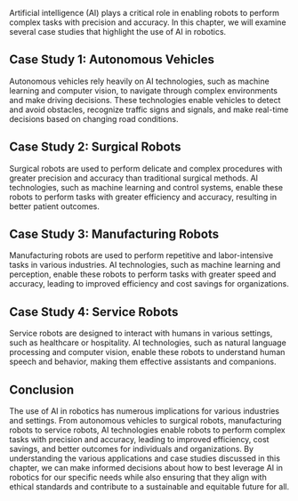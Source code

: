 
Artificial intelligence (AI) plays a critical role in enabling robots to perform complex tasks with precision and accuracy. In this chapter, we will examine several case studies that highlight the use of AI in robotics.

Case Study 1: Autonomous Vehicles
---------------------------------

Autonomous vehicles rely heavily on AI technologies, such as machine learning and computer vision, to navigate through complex environments and make driving decisions. These technologies enable vehicles to detect and avoid obstacles, recognize traffic signs and signals, and make real-time decisions based on changing road conditions.

Case Study 2: Surgical Robots
-----------------------------

Surgical robots are used to perform delicate and complex procedures with greater precision and accuracy than traditional surgical methods. AI technologies, such as machine learning and control systems, enable these robots to perform tasks with greater efficiency and accuracy, resulting in better patient outcomes.

Case Study 3: Manufacturing Robots
----------------------------------

Manufacturing robots are used to perform repetitive and labor-intensive tasks in various industries. AI technologies, such as machine learning and perception, enable these robots to perform tasks with greater speed and accuracy, leading to improved efficiency and cost savings for organizations.

Case Study 4: Service Robots
----------------------------

Service robots are designed to interact with humans in various settings, such as healthcare or hospitality. AI technologies, such as natural language processing and computer vision, enable these robots to understand human speech and behavior, making them effective assistants and companions.

Conclusion
----------

The use of AI in robotics has numerous implications for various industries and settings. From autonomous vehicles to surgical robots, manufacturing robots to service robots, AI technologies enable robots to perform complex tasks with precision and accuracy, leading to improved efficiency, cost savings, and better outcomes for individuals and organizations. By understanding the various applications and case studies discussed in this chapter, we can make informed decisions about how to best leverage AI in robotics for our specific needs while also ensuring that they align with ethical standards and contribute to a sustainable and equitable future for all.
